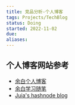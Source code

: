 ```yaml
---
title: 竞品分析-个人博客
tags: Projects/TechBlog
status: Doing
started: 2022-11-02
due: 
aliases: 
---
```

## 个人博客网站参考
- [余白个人博客](https://www.vipyubai.top/)
- [余白学习随笔](https://www.vipyubai.top/)
- [Juia's hashnode blog](https://yuridevat.hashnode.dev/)